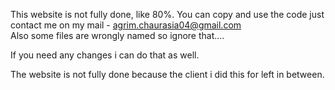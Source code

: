 This website is not fully done, like 80%. You can copy and use the code just contact me on my mail - agrim.chaurasia04@gmail.com  
Also some files are wrongly named so ignore that....

If you need any changes i can do that as well.


The website is not fully done because the client i did this for left in between.
